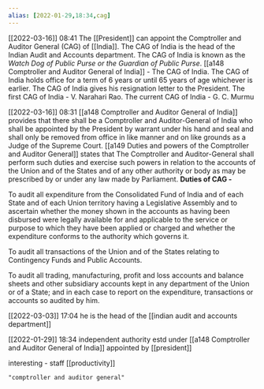 ```yaml
---
alias: [2022-01-29,18:34,cag]
---
```


[[2022-03-16]] 08:41
The [[President]] can appoint the Comptroller and Auditor General (CAG) of [[India]].
The CAG of India is the head of the Indian Audit and Accounts department.
The CAG of India is known as the *Watch Dog of Public Purse or the Guardian of Public Purse*.
[[a148 Comptroller and Auditor General of India]] - The CAG of India.
The CAG of India holds office for a term of 6 years or until 65 years of age whichever is earlier.
The CAG of India gives his resignation letter to the President.
The first CAG of India - V. Narahari Rao.
The current CAG of India - G. C. Murmu

[[2022-03-16]] 08:31
[[a148 Comptroller and Auditor General of India]] provides that there shall be a Comptroller and Auditor-General of India who shall be appointed by the President by warrant under his hand and seal and shall only be removed from office in like manner and on like grounds as a Judge of the Supreme Court.
[[a149 Duties and powers of the Comptroller and Auditor General]] states that The Comptroller and Auditor-General shall perform such duties and exercise such powers in relation to the accounts of the Union and of the States and of any other authority or body as may be prescribed by or under any law made by Parliament.
**Duties of CAG -**

To audit all expenditure from the Consolidated Fund of India and of each State and of each Union territory having a Legislative Assembly and to ascertain whether the money shown in the accounts as having been disbursed were legally available for and applicable to the service or purpose to which they have been applied or charged and whether the expenditure conforms to the authority which governs it.

To audit all transactions of the Union and of the States relating to Contingency Funds and Public Accounts.

To audit all trading, manufacturing, profit and loss accounts and balance sheets and other subsidiary accounts kept in any department of the Union or of a State; and in each case to report on the expenditure, transactions or accounts so audited by him.


[[2022-03-03]] 17:04
he is the head of the [[indian audit and accounts department]]

[[2022-01-29]] 18:34
independent authority
estd under [[a148 Comptroller and Auditor General of India]]
appointed by [[president]]

interesting - staff [[productivity]]
```query
"comptroller and auditor general"
```